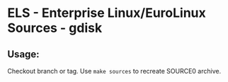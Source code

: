 # ELS - Enterprise Linux/EuroLinux Sources - gdisk
 
## Usage:
  Checkout branch or tag. Use `make sources` to recreate  SOURCE0 archive.
